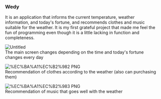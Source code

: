 ### Wedy
It is an application that informs the current temperature, weather information, and today's fortune, and recommends clothes and music suitable for the weather. It is my first grateful project that made me feel the fun of programming even though it is a little lacking in function and completeness.


![Untitled](https://github.com/DryRains/Wedy/assets/96376539/c63cf4a9-a966-4c90-9959-9ef229b4d625)
<br>The main screen changes depending on the time and today's fortune changes every day

![%EC%BA%A1%EC%B2%982 PNG](https://github.com/DryRains/Wedy/assets/96376539/eadb6302-7f86-4442-aef0-277c6dfe71dd)
<br>Recommendation of clothes according to the weather (also can purchasing them)

![%EC%BA%A1%EC%B2%983 PNG](https://github.com/DryRains/Wedy/assets/96376539/13c6f657-453e-48b7-af44-f126309bea58)
<br>Recommendation of music that goes well with the weather

